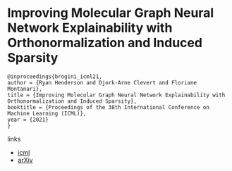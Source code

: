# Improving Molecular Graph Neural Network Explainability with Orthonormalization and Induced Sparsity

```
@inproceedings{brogini_icml21,
author = {Ryan Henderson and Djork-Arne Clevert and Floriane Montanari},
title = {Improving Molecular Graph Neural Network Explainability with Orthonormalization and Induced Sparsity},
booktitle = {Proceedings of the 38th International Conference on Machine Learning (ICML)},
year = {2021}
}
```

links
- [icml](https://icml.cc/Conferences/2021/ScheduleMultitrack?event=10324)
- [arXiv](https://arxiv.org/abs/2105.04854)
